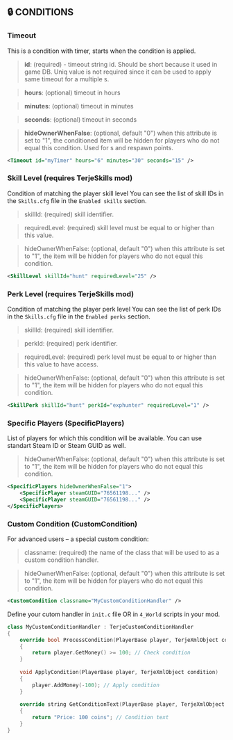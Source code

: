 ## 🔒 CONDITIONS


### Timeout
This is a condition with timer, starts when the condition is applied.

> **id**: (required) - timeout string id. Should be short because it used in game DB. Uniq value is not required since it can be used to apply same timeout for a multiple s.

> **hours**: (optional) timeout in hours

> **minutes**: (optional) timeout in minutes

> **seconds**: (optional) timeout in seconds

> **hideOwnerWhenFalse**: (optional, default "0") when this attribute is set to "1", the conditioned item will be hidden for players who do not equal this condition. Used for s and respawn points.

```xml
<Timeout id="myTimer" hours="6" minutes="30" seconds="15" />
```



### Skill Level (requires TerjeSkills mod)
Condition of matching the player skill level
You can see the list of skill IDs in the `Skills.cfg` file in the `Enabled skills` section.
> skillId: (required) skill identifier.

> requiredLevel: (required) skill level must be equal to or higher than this value.

> hideOwnerWhenFalse: (optional, default "0") when this attribute is set to "1", the item will be hidden for players who do not equal this condition.

```xml
<SkillLevel skillId="hunt" requiredLevel="25" />
```



### Perk Level (requires TerjeSkills mod)
Condition of matching the player perk level
You can see the list of perk IDs in the `Skills.cfg` file in the `Enabled perks` section.
> skillId: (required) skill identifier.

> perkId: (required) perk identifier.

> requiredLevel: (required) perk level must be equal to or higher than this value to have access.

> hideOwnerWhenFalse: (optional, default "0") when this attribute is set to "1", the item will be hidden for players who do not equal this condition.

```xml
<SkillPerk skillId="hunt" perkId="exphunter" requiredLevel="1" />
```



### Specific Players (SpecificPlayers)
List of players for which this condition will be available.
You can use standart Steam ID or Steam GUID as well.
> hideOwnerWhenFalse: (optional, default "0") when this attribute is set to "1", the item will be hidden for players who do not equal this condition.

```xml
<SpecificPlayers hideOwnerWhenFalse="1">
    <SpecificPlayer steamGUID="76561198..." />
    <SpecificPlayer steamGUID="76561198..." />
</SpecificPlayers>
```



### Custom Condition (CustomCondition)  
For advanced users – a special custom condition:
> classname: (required) the name of the class that will be used to as a custom condition handler.

> hideOwnerWhenFalse: (optional, default "0") when this attribute is set to "1", the item will be hidden for players who do not equal this condition.

```xml
<CustomCondition classname="MyCustomConditionHandler" />
```

Define your cutom handler in `init.c` file OR in `4_World` scripts in your mod.
```cpp
class MyCustomConditionHandler : TerjeCustomConditionHandler
{
    override bool ProcessCondition(PlayerBase player, TerjeXmlObject condition)
    {
        return player.GetMoney() >= 100; // Check condition
    }
    
    void ApplyCondition(PlayerBase player, TerjeXmlObject condition)
    {
        player.AddMoney(-100); // Apply condition
    }
    
    override string GetConditionText(PlayerBase player, TerjeXmlObject condition)
    {
        return "Price: 100 coins"; // Condition text
    }
}
```
